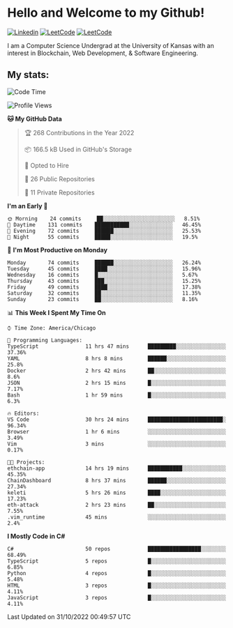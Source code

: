 # Hello and Welcome to my Github!
[![Linkedin](https://img.shields.io/badge/LinkedIn-0077B5?style=for-the-badge&logo=linkedin&logoColor=white)](https://www.linkedin.com/in/mkeleti)   [![LeetCode](https://img.shields.io/badge/-LeetCode-FFA116?style=for-the-badge&logo=LeetCode&logoColor=black)](https://leetcode.com/mkeleti/)   [![LeetCode](https://img.shields.io/badge/website-000000?style=for-the-badge&logo=About.me&logoColor=white)](https://mkeleti.com)

I am a Computer Science Undergrad at the University of Kansas with an interest in Blockchain, Web Development, & Software Engineering.

## My stats:

<!--START_SECTION:waka-->
![Code Time](http://img.shields.io/badge/Code%20Time-145%20hrs%2016%20mins-blue)

![Profile Views](http://img.shields.io/badge/Profile%20Views-6-blue)

**🐱 My GitHub Data** 

> 🏆 268 Contributions in the Year 2022
 > 
> 📦 166.5 kB Used in GitHub's Storage 
 > 
> 💼 Opted to Hire
 > 
> 📜 26 Public Repositories 
 > 
> 🔑 11 Private Repositories  
 > 
**I'm an Early 🐤** 

```text
🌞 Morning    24 commits     ██░░░░░░░░░░░░░░░░░░░░░░░   8.51% 
🌆 Daytime    131 commits    ███████████░░░░░░░░░░░░░░   46.45% 
🌃 Evening    72 commits     ██████░░░░░░░░░░░░░░░░░░░   25.53% 
🌙 Night      55 commits     █████░░░░░░░░░░░░░░░░░░░░   19.5%

```
📅 **I'm Most Productive on Monday** 

```text
Monday       74 commits     ██████░░░░░░░░░░░░░░░░░░░   26.24% 
Tuesday      45 commits     ████░░░░░░░░░░░░░░░░░░░░░   15.96% 
Wednesday    16 commits     █░░░░░░░░░░░░░░░░░░░░░░░░   5.67% 
Thursday     43 commits     ███░░░░░░░░░░░░░░░░░░░░░░   15.25% 
Friday       49 commits     ████░░░░░░░░░░░░░░░░░░░░░   17.38% 
Saturday     32 commits     ██░░░░░░░░░░░░░░░░░░░░░░░   11.35% 
Sunday       23 commits     ██░░░░░░░░░░░░░░░░░░░░░░░   8.16%

```


📊 **This Week I Spent My Time On** 

```text
⌚︎ Time Zone: America/Chicago

💬 Programming Languages: 
TypeScript               11 hrs 47 mins      █████████░░░░░░░░░░░░░░░░   37.36% 
YAML                     8 hrs 8 mins        ██████░░░░░░░░░░░░░░░░░░░   25.8% 
Docker                   2 hrs 42 mins       ██░░░░░░░░░░░░░░░░░░░░░░░   8.6% 
JSON                     2 hrs 15 mins       █░░░░░░░░░░░░░░░░░░░░░░░░   7.17% 
Bash                     1 hr 59 mins        █░░░░░░░░░░░░░░░░░░░░░░░░   6.3%

🔥 Editors: 
VS Code                  30 hrs 24 mins      ████████████████████████░   96.34% 
Browser                  1 hr 6 mins         ░░░░░░░░░░░░░░░░░░░░░░░░░   3.49% 
Vim                      3 mins              ░░░░░░░░░░░░░░░░░░░░░░░░░   0.17%

🐱‍💻 Projects: 
ethchain-app             14 hrs 19 mins      ███████████░░░░░░░░░░░░░░   45.35% 
ChainDashboard           8 hrs 37 mins       ██████░░░░░░░░░░░░░░░░░░░   27.34% 
keleti                   5 hrs 26 mins       ████░░░░░░░░░░░░░░░░░░░░░   17.23% 
eth-attack               2 hrs 23 mins       ██░░░░░░░░░░░░░░░░░░░░░░░   7.55% 
.vim_runtime             45 mins             ░░░░░░░░░░░░░░░░░░░░░░░░░   2.4%

```

**I Mostly Code in C#** 

```text
C#                       50 repos            █████████████████░░░░░░░░   68.49% 
TypeScript               5 repos             █░░░░░░░░░░░░░░░░░░░░░░░░   6.85% 
Python                   4 repos             █░░░░░░░░░░░░░░░░░░░░░░░░   5.48% 
HTML                     3 repos             █░░░░░░░░░░░░░░░░░░░░░░░░   4.11% 
JavaScript               3 repos             █░░░░░░░░░░░░░░░░░░░░░░░░   4.11%

```



 Last Updated on 31/10/2022 00:49:57 UTC
<!--END_SECTION:waka-->

